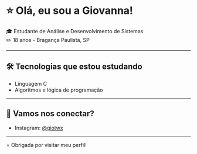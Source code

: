 # ⭐ Olá, eu sou a Giovanna!

🎓 Estudante de Análise e Desenvolvimento de Sistemas   
✏️ 18 anos - Bragança Paulista, SP

---

## 🛠️ Tecnologias que estou estudando

- Linguagem C
- Algoritmos e lógica de programação

---

## 📱 Vamos nos conectar?

- Instagram: [@giotwx](https://instagram.com/giotwx)

---

⭐ Obrigada por visitar meu perfil!
